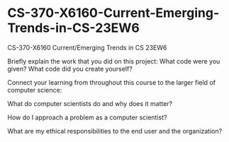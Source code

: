 # CS-370-X6160-Current-Emerging-Trends-in-CS-23EW6
CS-370-X6160 Current/Emerging Trends in CS 23EW6

Briefly explain the work that you did on this project: What code were you given? What code did you create yourself?

Connect your learning from throughout this course to the larger field of computer science:

What do computer scientists do and why does it matter?

How do I approach a problem as a computer scientist?

What are my ethical responsibilities to the end user and the organization?
